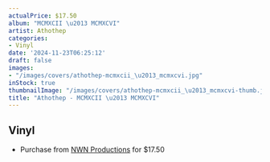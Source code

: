 ```yaml
---
actualPrice: $17.50
album: "MCMXCII \u2013 MCMXCVI"
artist: Athothep
categories:
- Vinyl
date: '2024-11-23T06:25:12'
draft: false
images:
- "/images/covers/athothep-mcmxcii_\u2013_mcmxcvi.jpg"
inStock: true
thumbnailImage: "/images/covers/athothep-mcmxcii_\u2013_mcmxcvi-thumb.jpg"
title: "Athothep - MCMXCII \u2013 MCMXCVI"
---
```


## Vinyl
* Purchase from [NWN Productions](http://shop.nwnprod.com/index.php?route=product/product&path=75&product_id=33997&sort=pd.name&order=ASC) for $17.50
